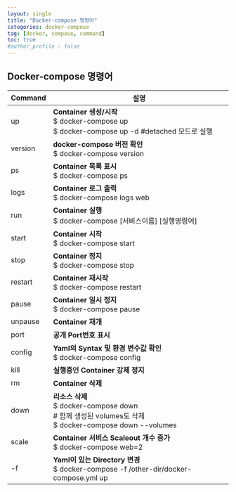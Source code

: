 ```yaml
---
layout: single
title: "Docker-compose 명령어"
categories: docker-compose
tag: [docker, compose, command]
toc: true
#author_profile : false
---
```


## Docker-compose 명령어

| Command | 설명                                                         |
| ------- | ------------------------------------------------------------ |
| up      | **Container 생성/시작**<br />$ docker-compose up<br />$ docker-compose up -d #detached 모드로 실행 |
| version | **docker-compose 버전 확인**<br />$ docker-compose version   |
| ps      | **Container 목록 표시**<br />$ docker-compose ps             |
| logs    | **Container 로그 출력**<br />$ docker-compose logs web       |
| run     | **Container 실행**<br />$ docker-compose [서비스이름] [실행명령어] |
| start   | **Container 시작**<br />$ docker-compose start               |
| stop    | **Container 정지**<br />$ docker-compose stop                |
| restart | **Container 재시작**<br />$ docker-compose restart           |
| pause   | **Container 일시 정지**<br />$ docker-compose pause          |
| unpause | **Container 재개**                                           |
| port    | **공개 Port번호 표시**                                       |
| config  | **Yaml의 Syntax 및 환경 변수값 확인**<br />$ docker-compose config |
| kill    | **실행중인 Container 강제 정지**                             |
| rm      | **Container 삭제**                                           |
| down    | **리소스 삭제**<br />$ docker-compose down<br /># 함께 생성된 volumes도 삭제<br />$ docker-compose down --volumes |
| scale   | **Container  서비스 Scaleout 개수 증가**<br />$ docker-compose web=2 |
| -f      | **Yaml이 있는 Directory 변경**<br />$ docker-compose -f /other-dir/docker-compose.yml up |

